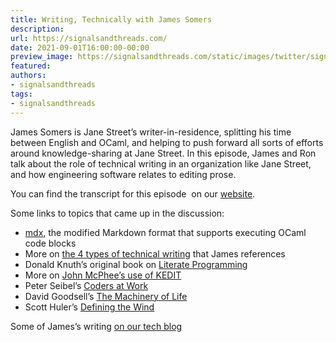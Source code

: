 ```yaml
---
title: Writing, Technically with James Somers
description:
url: https://signalsandthreads.com/
date: 2021-09-01T16:00:00-00:00
preview_image: https://signalsandthreads.com/static/images/twitter/signals_threads.png
featured:
authors:
- signalsandthreads
tags:
- signalsandthreads
---
```


<p>James Somers is Jane Street&rsquo;s writer-in-residence, splitting his time between English and OCaml, and helping to push forward all sorts of efforts around knowledge-sharing at Jane Street. In this episode, James and Ron talk about the role of technical writing in an organization like Jane Street, and how engineering software relates to editing prose.</p><p>You can find the transcript for this episode &nbsp;on our <a href="https://signalsandthreads.com/writing-technically/">website</a>.</p><p>Some links to topics that came up in the discussion:</p><ul><li><a href="https://github.com/realworldocaml/mdx">mdx</a>, the modified Markdown format that supports executing OCaml code blocks</li><li>More on <a href="https://documentation.divio.com/introduction/">the 4 types of technical writing</a> that James references</li><li>Donald Knuth&rsquo;s original book on <a href="https://en.wikipedia.org/wiki/Literate_programming">Literate Programming</a></li><li>More on <a href="https://www.newyorker.com/magazine/2013/01/14/structure">John McPhee&rsquo;s use of KEDIT</a></li><li>Peter Seibel&rsquo;s <a href="https://codersatwork.com/">Coders at Work</a></li><li>David Goodsell&rsquo;s <a href="https://books.google.com/books/about/The_Machinery_of_Life.html?id=0nV-mIqPa5gC">The Machinery of Life</a></li><li>Scott Huler&rsquo;s <a href="https://books.google.com/books?id=oqGUXPWbieMC">Defining the Wind</a></li></ul><p>Some of James&rsquo;s writing <a href="https://blog.janestreet.com/author/jsomers/">on our tech blog</a></p>

